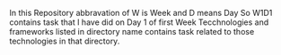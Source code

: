 In this Repository abbravation of W is Week and D means Day 
So W1D1 contains task that I have did on Day 1 of first Week
Tecchnologies and frameworks listed in directory name contains task related to those technologies in that directory.
